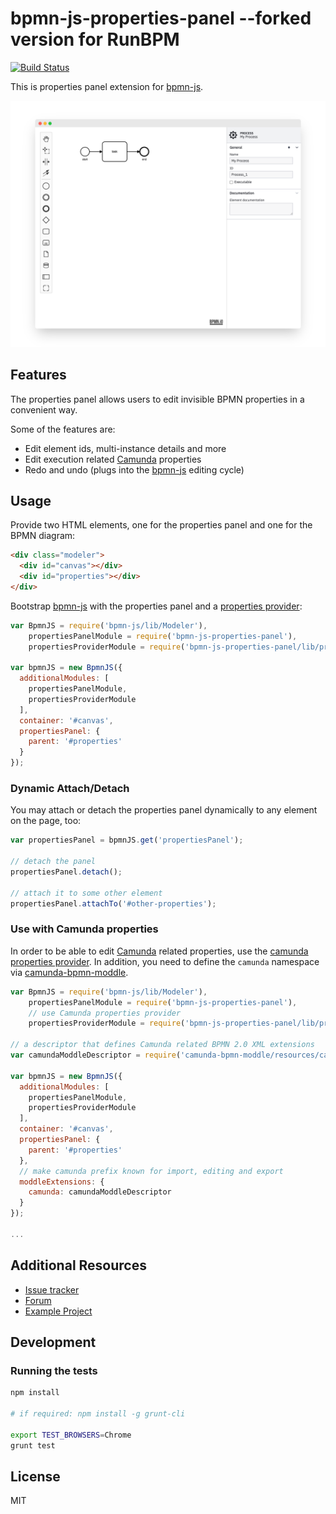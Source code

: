 # bpmn-js-properties-panel --forked version for RunBPM

[![Build Status](https://travis-ci.org/bpmn-io/bpmn-js-properties-panel.svg?branch=master)](https://travis-ci.org/bpmn-io/bpmn-js-properties-panel)

This is properties panel extension for [bpmn-js](https://github.com/bpmn-io/bpmn-js).

[![bpmn-js-properties-panel screenshot](https://raw.githubusercontent.com/bpmn-io/bpmn-js-properties-panel/master/docs/screenshot.png "Screenshot of the bpmn-js modeler + properties panel")](https://github.com/bpmn-io/bpmn-js-examples/tree/master/properties-panel)


## Features

The properties panel allows users to edit invisible BPMN properties in a convenient way.

Some of the features are:

* Edit element ids, multi-instance details and more
* Edit execution related [Camunda](http://camunda.org) properties
* Redo and undo (plugs into the [bpmn-js](https://github.com/bpmn-io/bpmn-js) editing cycle)


## Usage

Provide two HTML elements, one for the properties panel and one for the BPMN diagram:

```html
<div class="modeler">
  <div id="canvas"></div>
  <div id="properties"></div>
</div>
```

Bootstrap [bpmn-js](https://github.com/bpmn-io/bpmn-js) with the properties panel and a [properties provider](https://github.com/bpmn-io/bpmn-js-properties-panel/tree/master/lib/provider):

```javascript
var BpmnJS = require('bpmn-js/lib/Modeler'),
    propertiesPanelModule = require('bpmn-js-properties-panel'),
    propertiesProviderModule = require('bpmn-js-properties-panel/lib/provider/bpmn');

var bpmnJS = new BpmnJS({
  additionalModules: [
    propertiesPanelModule,
    propertiesProviderModule
  ],
  container: '#canvas',
  propertiesPanel: {
    parent: '#properties'
  }
});
```


### Dynamic Attach/Detach

You may attach or detach the properties panel dynamically to any element on the page, too:

```javascript
var propertiesPanel = bpmnJS.get('propertiesPanel');

// detach the panel
propertiesPanel.detach();

// attach it to some other element
propertiesPanel.attachTo('#other-properties');
```


### Use with Camunda properties

In order to be able to edit [Camunda](https://camunda.org) related properties, use the [camunda properties provider](https://github.com/bpmn-io/bpmn-js-properties-panel/tree/master/lib/provider/camunda).
In addition, you need to define the `camunda` namespace via [camunda-bpmn-moddle](https://github.com/camunda/camunda-bpmn-moddle).

```javascript
var BpmnJS = require('bpmn-js/lib/Modeler'),
    propertiesPanelModule = require('bpmn-js-properties-panel'),
    // use Camunda properties provider
    propertiesProviderModule = require('bpmn-js-properties-panel/lib/provider/camunda');

// a descriptor that defines Camunda related BPMN 2.0 XML extensions
var camundaModdleDescriptor = require('camunda-bpmn-moddle/resources/camunda');

var bpmnJS = new BpmnJS({
  additionalModules: [
    propertiesPanelModule,
    propertiesProviderModule
  ],
  container: '#canvas',
  propertiesPanel: {
    parent: '#properties'
  },
  // make camunda prefix known for import, editing and export
  moddleExtensions: {
    camunda: camundaModdleDescriptor
  }
});

...
```


## Additional Resources

* [Issue tracker](https://github.com/bpmn-io/bpmn-js-properties-panel)
* [Forum](https://forum.bpmn.io)
* [Example Project](https://github.com/bpmn-io/bpmn-js-examples/tree/master/properties-panel)


## Development

### Running the tests

```bash
npm install

# if required: npm install -g grunt-cli

export TEST_BROWSERS=Chrome
grunt test
```


## License

MIT